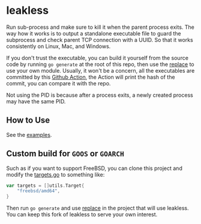 # leakless

Run sub-process and make sure to kill it when the parent process exits.
The way how it works is to output a standalone executable file to guard the subprocess and check parent TCP connection with a UUID.
So that it works consistently on Linux, Mac, and Windows.

If you don't trust the executable, you can build it yourself from the source code by running `go generate` at the root of this repo, then use the [replace](https://golang.org/ref/mod#go-mod-file-replace) to use your own module. Usually, it won't be a concern, all the executables are committed by this [Github Action](https://github.com/ysmood/leakless/actions?query=workflow%3ARelease), the Action will print the hash of the commit, you can compare it with the repo.

Not using the PID is because after a process exits, a newly created process may have the same PID.

## How to Use

See the [examples](example_test.go).

## Custom build for `GOOS` or `GOARCH`

Such as if you want to support FreeBSD, you can clone this project and modify the [targets.go](cmd/pack/targets.go) to something like:

```go
var targets = []utils.Target{
    "freebsd/amd64",
}
```

Then run `go generate` and use [replace](https://golang.org/ref/mod#go-mod-file-replace) in the project that will use leakless.
You can keep this fork of leakless to serve your own interest.
